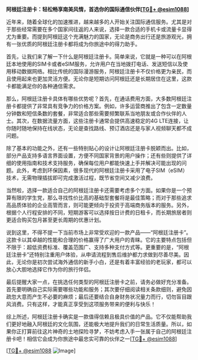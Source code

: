**阿根廷注册卡：轻松畅享南美风情，首选你的国际通信伙伴[[TG💪+ @esim1088](https://t.me/s/esim1088)]**

近年来，随着全球化的加速推进，越来越多的人开始关注国际通信服务。尤其是对于那些经常需要在多个国家间往返的人来说，选择一款合适的手机卡或流量卡显得尤为重要。而提到阿根廷这个充满魅力的国家，无论是商务出行还是旅游观光，拥有一张优质的阿根廷注册卡都将成为你旅途中的得力助手。

首先，让我们来了解一下什么是阿根廷注册卡。简单来说，它就是一种可以在阿根廷本地使用的SIM卡或者eSIM服务，允许用户在当地拨打电话、发送短信以及使用移动数据网络。相比传统的国际漫游服务，阿根廷注册卡不仅价格更为亲民，而且使用起来也更加灵活方便。无论你是短期访问阿根廷还是长期居住在这里，这款卡都能满足你的各种通信需求。

那么，阿根廷注册卡具体有哪些优势呢？首先，在通话费用方面，大多数阿根廷注册卡都提供了非常具有竞争力的价格方案。例如，许多运营商推出了包含一定数量分钟数和短信条数的套餐，非常适合那些需要频繁联系当地朋友或合作伙伴的人士。其次，在数据流量方面，这些注册卡通常会提供高速稳定的4G LTE连接，让你随时随地保持在线状态，无论是查找路线、预订酒店还是与家人视频聊天都不成问题。

除了基本的功能之外，还有一些特别贴心的设计让阿根廷注册卡脱颖而出。比如，部分产品支持多语言界面设置，方便不同国家背景的用户操作；还有些则提供了详细的使用指南和技术支持服务，确保每位用户都能快速上手并解决可能出现的问题。此外，考虑到环保因素，很多现代的阿根廷注册卡采用了电子SIM（eSIM）技术，无需物理插拔即可完成激活过程，既节省空间又减少浪费。

当然啦，选择一款适合自己的阿根廷注册卡还需要考虑多个方面。如果你是一个预算有限的学生党，那么寻找性价比高的基础型套餐将是最佳策略；而对于那些追求高品质体验的企业高管而言，则可能更倾向于投资于高端商务版本的服务。另外，根据个人行程安排的不同，短期游客可以选择按日计费的日租卡，而长期旅居者则更适合购买包月甚至更长周期的优惠计划。

说到这里，不得不提一下当前市场上非常受欢迎的一款产品——“阿根廷注册卡”。这款卡以其卓越的性能和合理的价格赢得了广大用户的青睐。它的主要特点包括但不限于：超低资费标准、覆盖范围广、支持多种支付方式等。更重要的是，“阿根廷注册卡”还特别注重用户体验，从申请流程到售后维护都力求做到尽善尽美。因此，无论你是初次尝试海外通信的新手小白，还是有着丰富经验的老玩家，都可以放心大胆地选择它作为你的旅行伴侣。

最后提醒大家一点，在挑选任何类型的阿根廷注册卡之前，请务必做好充分准备。首先要明确自己实际需要哪些功能和服务；其次要仔细阅读相关条款细则，避免因疏忽大意而产生不必要的麻烦；最后还要结合自身财务状况量力而行，切勿盲目跟风消费。只有这样，才能真正享受到这项服务带来的便利与快乐！

综上所述，阿根廷注册卡确实是一款值得信赖且极具价值的产品。它不仅能帮助我们更好地融入阿根廷的文化氛围，还能极大地提升我们的日常生活质量。所以，如果你正打算前往这片神奇的土地探险寻梦，不妨考虑入手一张属于自己的阿根廷注册卡吧！相信它会成为你旅途中最忠实可靠的伙伴之一[[TG💪+ @esim1088](https://t.me/s/esim1088)] 

[[TG💪+ @esim1088](https://t.me/s/esim1088) ![Image](https://i.postimg.cc/4NQfJmqS/Snipaste-2025-05-13-00-14-12.png)]